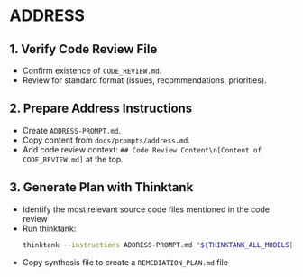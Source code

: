 # ADDRESS

## 1. Verify Code Review File
- Confirm existence of `CODE_REVIEW.md`.
- Review for standard format (issues, recommendations, priorities).

## 2. Prepare Address Instructions
- Create `ADDRESS-PROMPT.md`.
- Copy content from `docs/prompts/address.md`.
- Add code review context: `## Code Review Content\n[Content of CODE_REVIEW.md]` at the top.

## 3. Generate Plan with Thinktank
- Identify the most relevant source code files mentioned in the code review
- Run thinktank:
    ```bash
    thinktank --instructions ADDRESS-PROMPT.md "${THINKTANK_ALL_MODELS[@]}" "${THINKTANK_SYNTHESIS_MODEL[@]}" $(find_philosophy_files) $(find_glance_files) [relevant source files]
    ```
- Copy synthesis file to create a `REMEDIATION_PLAN.md` file

